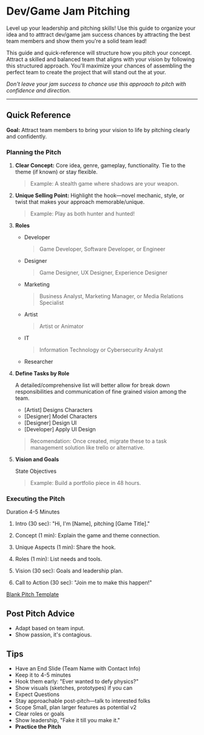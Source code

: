 # Dev/Game Jam Pitching

Level up your leadership and pitching skills! Use this guide to organize your idea and to atttract dev/game jam success chances by attracting the best team members and show them you're a solid team lead!

This guide and quick-reference will structure how you pitch your concept. Attract a skilled and balanced team that aligns with your vision by following this structured approach. You'll maximize your chances of assembling the perfect team to create the project that will stand out the at your.

_Don't leave your jam success to chance use this approach to pitch with confidence and direction._

---

## Quick Reference

**Goal:** Attract team members to bring your vision to life by pitching clearly and confidently.

### Planning the Pitch

1. **Clear Concept:** Core idea, genre, gameplay, functionality. Tie to the theme (if known) or stay flexible.

   > Example: A stealth game where shadows are your weapon.

1. **Unique Selling Point:** Highlight the hook—novel mechanic, style, or twist that makes your approach memorable/unique.

   > Example: Play as both hunter and hunted!

1. **Roles**

   - Developer
     > Game Developer, Software Developer, or Engineer
   - Designer
     > Game Designer, UX Designer, Experience Designer
   - Marketing
     > Business Analyst, Marketing Manager, or Media Relations Specialist
   - Artist
     > Artist or Animator
   - IT
     > Information Technology or Cybersecurity Analyst
   - Researcher

1. **Define Tasks by Role**

   A detailed/comprehensive list will better allow for break down responsibilities and communication of fine grained vision among the team.

   - [Artist] Designs Characters
   - [Designer] Model Characters
   - [Designer] Design UI
   - [Developer] Apply UI Design

   > Recomendation: Once created, migrate these to a task management solution like trello or alternative.

1. **Vision and Goals**

   State Objectives

   > Example: Build a portfolio piece in 48 hours.

### Executing the Pitch

Duration 4-5 Minutes

1. Intro (30 sec): "Hi, I'm [Name], pitching [Game Title]."

1. Concept (1 min): Explain the game and theme connection.

1. Unique Aspects (1 min): Share the hook.

1. Roles (1 min): List needs and tools.

1. Vision (30 sec): Goals and leadership plan.

1. Call to Action (30 sec): "Join me to make this happen!"

[Blank Pitch Template](pitch_template_blank.md)

## Post Pitch Advice

- Adapt based on team input.
- Show passion, it's contagious.

## Tips

- Have an End Slide (Team Name with Contact Info)
- Keep it to 4-5 minutes
- Hook them early: "Ever wanted to defy physics?"
- Show visuals (sketches, prototypes) if you can
- Expect Questions
- Stay approachable post-pitch—talk to interested folks
- Scope Small, plan larger features as potential v2
- Clear roles or goals
- Show leadership, "Fake it till you make it."
- **Practice the Pitch**
